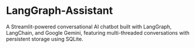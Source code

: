 # LangGraph-Assistant
A Streamlit-powered conversational AI chatbot built with LangGraph, LangChain, and Google Gemini, featuring multi-threaded conversations with persistent storage using SQLite.
